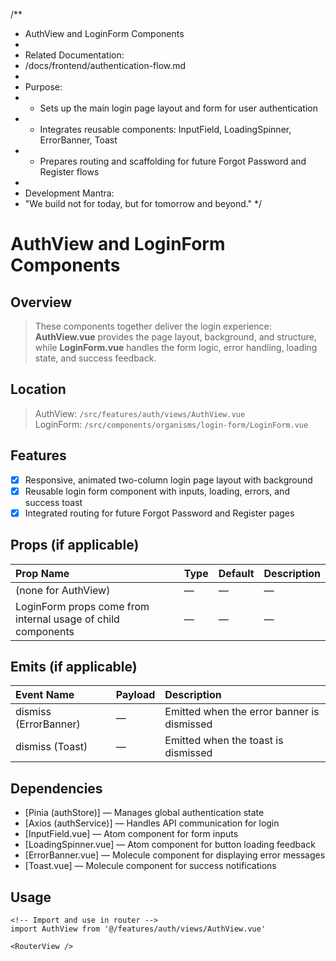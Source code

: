 /**
 * AuthView and LoginForm Components
 * 
 * Related Documentation:
 * /docs/frontend/authentication-flow.md
 * 
 * Purpose:
 * - Sets up the main login page layout and form for user authentication
 * - Integrates reusable components: InputField, LoadingSpinner, ErrorBanner, Toast
 * - Prepares routing and scaffolding for future Forgot Password and Register flows
 * 
 * Development Mantra:
 * "We build not for today, but for tomorrow and beyond."
 */

# AuthView and LoginForm Components

## Overview
> These components together deliver the login experience:  
> **AuthView.vue** provides the page layout, background, and structure,  
> while **LoginForm.vue** handles the form logic, error handling, loading state, and success feedback.

## Location
> AuthView: `/src/features/auth/views/AuthView.vue`  
> LoginForm: `/src/components/organisms/login-form/LoginForm.vue`

## Features
- [x] Responsive, animated two-column login page layout with background
- [x] Reusable login form component with inputs, loading, errors, and success toast
- [x] Integrated routing for future Forgot Password and Register pages

## Props (if applicable)
| Prop Name | Type | Default | Description |
|:----------|:-----|:--------|:------------|
| (none for AuthView) | — | — | — |
| LoginForm props come from internal usage of child components | — | — | — |

## Emits (if applicable)
| Event Name | Payload | Description |
|:-----------|:--------|:------------|
| dismiss (ErrorBanner) | — | Emitted when the error banner is dismissed |
| dismiss (Toast) | — | Emitted when the toast is dismissed |

## Dependencies
- [Pinia (authStore)] — Manages global authentication state
- [Axios (authService)] — Handles API communication for login
- [InputField.vue] — Atom component for form inputs
- [LoadingSpinner.vue] — Atom component for button loading feedback
- [ErrorBanner.vue] — Molecule component for displaying error messages
- [Toast.vue] — Molecule component for success notifications

## Usage
```vue
<!-- Import and use in router -->
import AuthView from '@/features/auth/views/AuthView.vue'

<RouterView />
